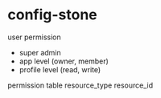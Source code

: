 # config-stone

user permission

- super admin
- app level (owner, member)
- profile level (read, write)

permission table
resource_type
resource_id
